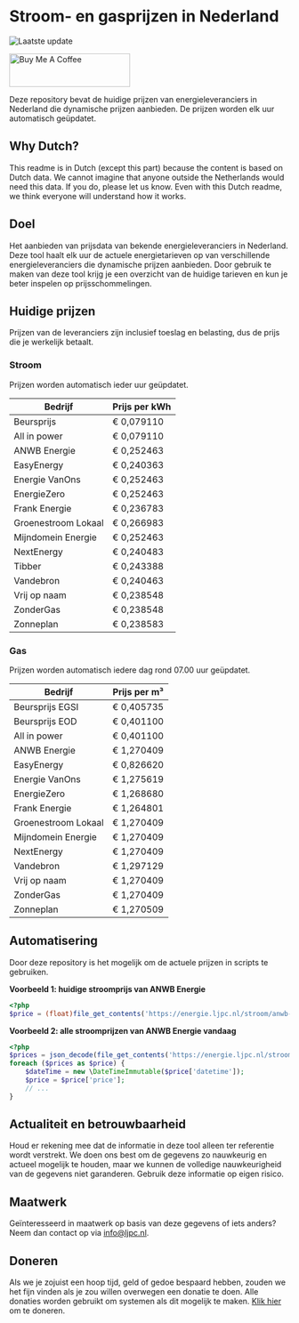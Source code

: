# Stroom- en gasprijzen in Nederland

![Laatste update](https://img.shields.io/badge/laatste%20update-2025--04--03%2008%3A00%20CET-brightgreen)

<a href="https://www.buymeacoffee.com/Lars-" target="_blank"><img src="https://cdn.buymeacoffee.com/buttons/v2/default-orange.png" alt="Buy Me A Coffee" height="60" style="height: 60px !important;width: 217px !important;" ></a>

Deze repository bevat de huidige prijzen van energieleveranciers in Nederland die dynamische prijzen aanbieden. De prijzen worden elk uur automatisch geüpdatet.

## Why Dutch?

This readme is in Dutch (except this part) because the content is based on Dutch data. We cannot imagine that anyone outside the Netherlands would need this data. If you do, please let us know. Even with this Dutch readme, we think
everyone will understand how it works.

## Doel

Het aanbieden van prijsdata van bekende energieleveranciers in Nederland. Deze tool haalt elk uur de actuele energietarieven op van verschillende energieleveranciers die dynamische prijzen aanbieden. Door gebruik te maken van deze tool
krijg je een overzicht van de huidige tarieven en kun je beter inspelen op prijsschommelingen.

## Huidige prijzen

Prijzen van de leveranciers zijn inclusief toeslag en belasting, dus de prijs die je werkelijk betaalt.

### Stroom

Prijzen worden automatisch ieder uur geüpdatet.

 Bedrijf | Prijs per kWh 
---------|---------------
Beursprijs | € 0,079110
All in power | € 0,079110
ANWB Energie | € 0,252463
EasyEnergy | € 0,240363
Energie VanOns | € 0,252463
EnergieZero | € 0,252463
Frank Energie | € 0,236783
Groenestroom Lokaal | € 0,266983
Mijndomein Energie | € 0,252463
NextEnergy | € 0,240483
Tibber | € 0,243388
Vandebron | € 0,240463
Vrij op naam | € 0,238548
ZonderGas | € 0,238548
Zonneplan | € 0,238583


### Gas

Prijzen worden automatisch iedere dag rond 07.00 uur geüpdatet.

 Bedrijf | Prijs per m³ 
---------|--------------
Beursprijs EGSI | € 0,405735
Beursprijs EOD | € 0,401100
All in power | € 0,401100
ANWB Energie | € 1,270409
EasyEnergy | € 0,826620
Energie VanOns | € 1,275619
EnergieZero | € 1,268680
Frank Energie | € 1,264801
Groenestroom Lokaal | € 1,270409
Mijndomein Energie | € 1,270409
NextEnergy | € 1,270409
Vandebron | € 1,297129
Vrij op naam | € 1,270409
ZonderGas | € 1,270409
Zonneplan | € 1,270509


## Automatisering

Door deze repository is het mogelijk om de actuele prijzen in scripts te gebruiken.

**Voorbeeld 1: huidige stroomprijs van ANWB Energie**

```php
<?php
$price = (float)file_get_contents('https://energie.ljpc.nl/stroom/anwb-energie-nu.txt');

```

**Voorbeeld 2: alle stroomprijzen van ANWB Energie vandaag**

```php
<?php
$prices = json_decode(file_get_contents('https://energie.ljpc.nl/stroom/all-in-power-vandaag.json'),true);
foreach ($prices as $price) {
    $dateTime = new \DateTimeImmutable($price['datetime']);
    $price = $price['price'];
    // ...
}
```

## Actualiteit en betrouwbaarheid

Houd er rekening mee dat de informatie in deze tool alleen ter referentie wordt verstrekt. We doen ons best om de gegevens zo nauwkeurig en actueel mogelijk te houden, maar we kunnen de volledige nauwkeurigheid van de gegevens niet
garanderen. Gebruik deze informatie op eigen risico.

## Maatwerk

Geïnteresseerd in maatwerk op basis van deze gegevens of iets anders? Neem dan contact op
via [info@ljpc.nl](mailto:info@ljpc.nl?subject=Energie%20prijzen).

## Doneren

Als we je zojuist een hoop tijd, geld of gedoe bespaard hebben, zouden we het fijn vinden als je zou willen overwegen een
donatie te doen. Alle donaties worden gebruikt om systemen als dit mogelijk te
maken. [Klik hier](https://www.buymeacoffee.com/Lars-) om te doneren.
